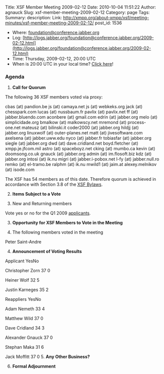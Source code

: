 Title: XSF Member Meeting 2009-02-12
Date: 2010-10-04 11:51:22
Author: agnauck
Slug: xsf-member-meeting-2009-02-12
Category: page
Tags: 
Summary: description:
Link: http://xmpp.org/about-xmpp/xsf/meeting-minutes/xsf-member-meeting-2009-02-12/
post_id: 1536


* Where: [foundation@conference.jabber.org](xmpp:foundation@conference.jabber.org?join)
* Log: [http://logs.jabber.org/foundation@conference.jabber.org/2009-02-12.html](http://logs.jabber.org/foundation@conference.jabber.org/2009-02-12.html)
* Time: Thursday, 2009-02-12, 20:00 UTC
* When is 20:00 UTC in your local time? [Click here](http://www.worldtimeserver.com/)!

### Agenda

1. **Call for Quorum**

The following 36 XSF members voted via proxy:

cbas (at) pandion.be
js (at) camaya.net
js (at) webkeks.org
jack (at) chesspark.com
lucas (at) nussbaum.fr
pavlix (at) pavlix.net
ff (at) jabber.bluendo.com
aconbere (at) gmail.com
edrin (at) jabber.org
melo (at) simplicidade.org
bmalkow (at) malkowscy.net
mremond (at) process-one.net
mateusz (at) bilinski.it
coder2000 (at) jabber.org
hildjj (at) jabber.org
linuxwolf (at) outer-planes.net
matt (at) jivesoftware.com
axelsena (at) jabber.uww.edu
nyco (at) jabber.fr
tobiasfar (at) jabber.org
siegle (at) jabber.org
dwd (at) dave.cridland.net
boyd.fletcher (at) xmpp.je.jfcom.mil
astro (at) spaceboyz.net
cking (at) mumbo.ca
kevin (at) doomsong.co.uk
gnauck (at) jabber.org
admin (at) im.flosoft.biz
kdz (at) jabber.org
intosi (at) ik.nu
migri (at) jabber.i-pobox.net
l-fy (at) jabber.null.ro
remko (at) el-tramo.be
ralphm (at) ik.nu
mwild1 (at) jaim.at
alexey.melnikov (at) isode.com

The XSF has 54 members as of this date. Therefore quorum is achieved in accordance with Section 3.8 of the [XSF Bylaws](/xsf/docs/bylaws.shtml).

2. **Items Subject to a Vote**

1. New and Returning members

Vote yes or no for the Q1 2009 [ applicants](http://wiki.xmpp.org/web/Membership_Applications_January_2009).

3. **Opportunity for XSF Members to Vote in the Meeting**

1. The following members voted in the meeting

Peter Saint-Andre

4. **Announcement of Voting Results**

Applicant YesNo

Christopher Zorn
37
0

Heiner Wolf
32
5

Justin Karneges
35
2




Reappliers YesNo

Adam Nemeth
33
4

Matthew Wild
37
0

Dave Cridland
34
3

Alexander Gnauck
37
0

Stephan Maka
31
6

Jack Moffitt
37
0
5. **Any Other Business?**

6. **Formal Adjournment**
